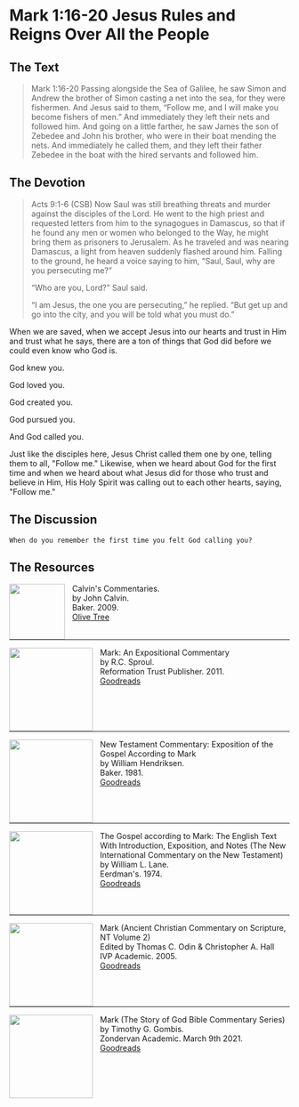 # Mark 1:16-20 Jesus Rules and Reigns Over All the People

## The Text

>Mark 1:16-20 Passing alongside the Sea of Galilee, he saw Simon and Andrew the brother of Simon casting a net into the sea, for they were fishermen. And Jesus said to them, “Follow me, and I will make you become fishers of men.” And immediately they left their nets and followed him. And going on a little farther, he saw James the son of Zebedee and John his brother, who were in their boat mending the nets. And immediately he called them, and they left their father Zebedee in the boat with the hired servants and followed him.

## The Devotion

>Acts 9:1-6 (CSB) Now Saul was still breathing threats and murder against the disciples of the Lord. He went to the high priest and requested letters from him to the synagogues in Damascus, so that if he found any men or women who belonged to the Way, he might bring them as prisoners to Jerusalem. As he traveled and was nearing Damascus, a light from heaven suddenly flashed around him. Falling to the ground, he heard a voice saying to him, “Saul, Saul, why are you persecuting me?”
>
>“Who are you, Lord?” Saul said.
>
>“I am Jesus, the one you are persecuting,” he replied. “But get up and go into the city, and you will be told what you must do.”

When we are saved, when we accept Jesus into our hearts and trust in Him and trust what he says, there are a ton of things that God did before we could even know who God is.

God knew you.

God loved you.

God created you.

God pursued you.

And God called you.

Just like the disciples here, Jesus Christ called them one by one, telling them to all, "Follow me." Likewise, when we heard about God for the first time and when we heard about what Jesus did for those who trust and believe in Him, His Holy Spirit was calling out to each other hearts, saying, "Follow me."

## The Discussion

```text
When do you remember the first time you felt God calling you?
```

<div style="page-break-after: always;"></div>


## The Resources

<p style="clear:both;">

<img src="/images/commentary-calvin-set.png" align="left" width="100" style="padding-right: 10px" />Calvin's Commentaries.  
by John Calvin.  
Baker. 2009.  
[Olive Tree](https://www.olivetree.com/store/product.php?productid=17517)

<p style="clear:both;">

---

<img src="/images/commentary-mark-sproul.jpg" align="left" width="150" style="padding-right: 10px" />Mark: An Expositional Commentary  
by R.C. Sproul.  
Reformation Trust Publisher. 2011.  
[Goodreads](https://www.goodreads.com/book/show/13329901-mark?ac=1&from_search=true&qid=AjPCOwNAXj&rank=1)

<p style="clear:both;">

---

<img src="/images/commentary-mark-hendriksen.jpg" align="left" width="150" style="padding-right: 10px" />New Testament Commentary: Exposition of the Gospel According to Mark  
by William Hendriksen.  
Baker. 1981.  
[Goodreads](https://www.goodreads.com/book/show/2365098.Mark)

<p style="clear:both;">

---

<img src="/images/commentary-mark-lane.jpg" align="left" width="150" style="padding-right: 10px" />The Gospel according to Mark: The English Text With Introduction, Exposition, and Notes (The New International Commentary on the New Testament)  
by William L. Lane.  
Eerdman's. 1974.  
[Goodreads](https://www.goodreads.com/book/show/978619.The_Gospel_of_Mark?from_search=true&from_srp=true&qid=UOUMUiJ7z4&rank=2)

<p style="clear:both;">

---

<img src="/images/commentary-mark-oden.jpg" align="left" width="150" style="padding-right: 10px" />Mark (Ancient Christian Commentary on Scripture, NT Volume 2)  
Edited by Thomas C. Odin & Christopher A. Hall  
IVP Academic. 2005.  
[Goodreads](https://www.goodreads.com/book/show/33015669-mark)

<p style="clear:both;">

---

<img src="/images/commentary-mark-gombis.jpg" align="left" width="150" style="padding-right: 10px" />Mark (The Story of God Bible Commentary Series)  
by Timothy G. Gombis.   
Zondervan Academic. March 9th 2021.  
[Goodreads](https://www.goodreads.com/book/show/54287613-mark)

<p style="clear:both;">

